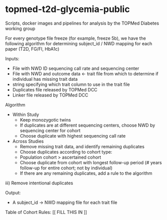 # topmed-t2d-glycemia-public
Scripts, docker images and pipelines for analysis by the TOPMed Diabetes working group


For every genotype file freeze (for example, freeze 5b), we have the following algorithm for determining subject_id / NWD mapping for each paper (T2D, FG/FI, HbA1c)

Inputs:
- File with NWD ID sequencing call rate and sequencing center
- File with NWD and outcome data <- trait file from which to determine if individual has missing trait data
- string specifying which trait column to use in the trait file
- Duplicates file released by TOPMed DCC
- Linker file released by TOPMed DCC

Algorithm
- Within Study
  - Keep monozygotic twins
  - If duplicates are at different sequencing centers, choose NWD by sequencing center for cohort
  - Choose duplicate with highest sequencing call rate
- Across Studies
  - Remove missing trait data, and identify remaining duplicates
  - Choose duplicates according to cohort type:
  - Population cohort > ascertained cohort
  - Choose duplicate from cohort with longest follow-up period (# years follow-up for entire cohort;  not by individual)
  - If there are any remaining duplicates, add a rule to the algorithm

iii)     Remove intentional duplicates

Output:
- A subject_id -> NWD mapping file for each trait file


Table of Cohort Rules:
[[ FILL THIS IN ]]

